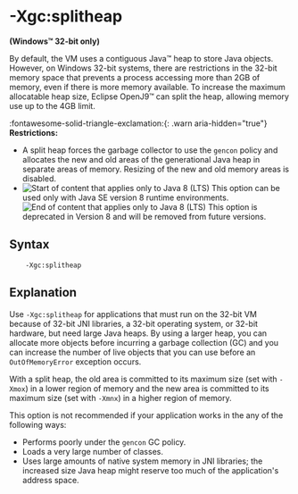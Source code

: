 <!--
* Copyright (c) 2017, 2023 IBM Corp. and others
*
* This program and the accompanying materials are made
* available under the terms of the Eclipse Public License 2.0
* which accompanies this distribution and is available at
* https://www.eclipse.org/legal/epl-2.0/ or the Apache
* License, Version 2.0 which accompanies this distribution and
* is available at https://www.apache.org/licenses/LICENSE-2.0.
*
* This Source Code may also be made available under the
* following Secondary Licenses when the conditions for such
* availability set forth in the Eclipse Public License, v. 2.0
* are satisfied: GNU General Public License, version 2 with
* the GNU Classpath Exception [1] and GNU General Public
* License, version 2 with the OpenJDK Assembly Exception [2].
*
* [1] https://www.gnu.org/software/classpath/license.html
* [2] https://openjdk.org/legal/assembly-exception.html
*
* SPDX-License-Identifier: EPL-2.0 OR Apache-2.0 OR GPL-2.0-only WITH Classpath-exception-2.0 OR GPL-2.0-only WITH OpenJDK-assembly-exception-1.0
-->

# -Xgc:splitheap


**(Windows&trade; 32-bit only)**

By default, the VM uses a contiguous Java&trade; heap to store Java objects. However, on Windows 32-bit systems, there are restrictions in the 32-bit memory space that prevents a process accessing more than 2GB of memory, even if there is more memory available. To increase the maximum allocatable heap size, Eclipse OpenJ9&trade; can split the heap, allowing memory use up to the 4GB limit.

:fontawesome-solid-triangle-exclamation:{: .warn aria-hidden="true"} **Restrictions:**

- A split heap forces the garbage collector to use the `gencon` policy and allocates the new and old areas of the generational Java heap in separate areas of memory. Resizing of the new and old memory areas is disabled.
- ![Start of content that applies only to Java 8 (LTS)](cr/java8.png) This option can be used only with Java SE version 8 runtime environments. ![End of content that applies only to Java 8 (LTS)](cr/java_close_lts.png) This option is deprecated in Version 8 and will be removed from future versions.

## Syntax

        -Xgc:splitheap

## Explanation

Use `-Xgc:splitheap` for applications that must run on the 32-bit VM because of 32-bit JNI libraries, a 32-bit operating system, or 32-bit hardware, but need large Java heaps. By using a larger heap, you can allocate more objects before incurring a garbage collection (GC) and you can increase the number of live objects that you can use before an `OutOfMemoryError` exception occurs.

With a split heap, the old area is committed to its maximum size (set with `-Xmox`) in a lower region of memory and the new area is committed to its maximum size (set with `-Xmnx`) in a higher region of memory.

This option is not recommended if your application works in the any of the following ways:

- Performs poorly under the `gencon` GC policy.
- Loads a very large number of classes.
- Uses large amounts of native system memory in JNI libraries; the increased size Java heap might reserve too much of the application's address space.



<!-- ==== END OF TOPIC ==== xgcsplitheap.md ==== -->
